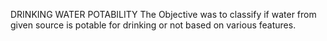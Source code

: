 DRINKING WATER POTABILITY
The Objective was to classify if water from given source is potable for drinking or not based on various features.
